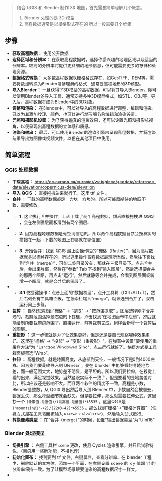 
> 结合 QGIS 和 Blender 制作 3D 地图，首先需要简单理解几个概念。
> 1. Blender 处理的是 3D 模型
> 2. 高程数据通常是以栅格形式存在的
> 所以一般需要几个步骤

## **步骤**

- **获取高程数据：** 使用公开数据
- **选择区域和分辨率：** 在获取高程数据时，选择你感兴趣的地理区域以及适当的分辨率。较高的分辨率将提供更详细的地形信息，但可能需要更多的存储和处理资源。
- **数据格式转换：** 大多数高程数据以栅格格式存在，如GeoTIFF、DEM等。需要将数据转换为Blender能够理解的格式，通常是高程地形的3D模型。
- **导入Blender：** 一旦获得了3D模型的高程数据，可以将其导入Blender。你可以使用Blender的导入工具，通常支持多种3D模型格式，如STL、OBJ等。导入后，高程数据将成为Blender中的3D对象。
- **调整和渲染：** 在Blender中，可以对导入的高程数据进行调整、编辑和渲染。可以为其添加纹理、颜色，也可以进行地形细节的编辑和渲染设置。
- **光照和摄影机设置：** 为了获得逼真的渲染效果，还可以设置光照和摄影机视角，以便呈现出高程数据的立体感和质感。
- **渲染和输出：** 最后，可以使用Blender的渲染引擎来呈现高程数据，并将渲染结果导出为图像或视频文件，以便在其他项目中使用。


## **简单流程**


### QGIS 处理数据

- **下载高程：** <https://ec.europa.eu/eurostat/web/gisco/geodata/reference-data/elevation/copernicus-dem/elevation>
- **导入 QGIS ：** 直接拖拽进来就行了。这里 ttf 文件 。
- **合并 ：** 下载的高程数据都是一方块一方块的，所以可能跟期待的地区不一致，需要修改。
- - **1.** 这里执行合并操作，上面下载了两个高程数据，然后直接拖拽进 QGIS ，会在左侧图层面板看到有两个图层。
- - **2.** 因为高程地理数据是有空间信息的，所以两个高程数据自然会按真实的拼接在一起（下载的地图上在哪就在哪位置）
- - **3.** 开始合并！找到 QGIS 最上面操作栏的“栅格（Raster）”，因为高程数据就是以栅格存在的，所以这里操作高程数据最理所当然，然后往下面找到“合并（merge）”，可能二级目录没有，那就在三级目录下。点击合并后，会出来弹窗，然后在“参数” Tab 下找到“输入图层”，然后选择要合并的那两个图层，再点击“运行”，然后就静等合并完成，会看到图层面板新增一个图层，就是合并后的图层了。
- - **3.1** 快捷键操作：点击上面的“数据梳理”，点开工具箱（Ctrl+ALt+T），然后右侧会有工具箱面板，在搜索栏输入“merge”，就筛选到合并了，双击运行同上步骤。
- **裁剪 ：** 自然还是找到“栅格” -> “提取” -> "按范围提取" 。图层选择刚才合并过的，裁剪范围选择最右边的下拉框，点击找到“在地图画布中绘制”，然后就能绘制所要裁剪的范围了。直接运行，静等裁剪完成，同样会新增一个裁剪后的图层。
- **重投影 ：** 这一步骤就是为了让效果更好，但是还是要自己观察哪种效果更好。这里在“栅格” -> “投影” -> "变形（重投影）"，在弹窗中设置“要使用的重采样方法”为 "Lanczos Windowed Sinc"，点击运行就好了。快捷方式是工具箱面板筛选“Wrap”。
- **拉伸 ：** 高程数据，就是地面高度，从底部到天空，一般情况下是0到4000左右。因为我们要最终导入到 Blender ，要在 Blender 中能够看的清楚地势差，而一般范围太大，地势差不明显，是平坦的。所以我们要拉伸，在视觉上看的出来，满足视觉效果，当然这跟实际不一致了，但是要看的是地势差对比，所以应该还是影响不大。而且两个软件的精度不一致，高程是小数，Blender是整数，从 QGIS 导出然后导入到 Blender 中，小数自然会被舍去，数据丢失，那么模型细节就会缺失。但是要拉伸，那么就需要拉伸公式，这里抄一个 `(像素值-最低值)/(最高值-最低值)*65535` ，这里QGIS是 `("mountain@1"-42)/(2283-42)*65535` 。那么找到“栅格”->“栅格计算器” （快捷方式是在工具箱面板输入 `Raster Calculator`），然后输入公式运行。
- **转换像素类型 ：** 在“合并（merge）”的时候，设置“输出数据类型”为“UInt16”


### Blender 处理模型

- **切换引擎 ：** 右侧工具栏 `scene` 更改，使用 Cycles 渲染引擎，并开启试验特性。（目的用一些新功能，不换也行）
- **初始化画布：** 找到要到 tif 文件，右键属性，查看分辨率。在 blender 工程中，删除默认的立方体，添加一个平面，在右侧设置 scene 的 x  y 值跟 tif 的分辨率保持一致。为了让模型场景跟要渲染的高程数据尺寸一样大。
- 
